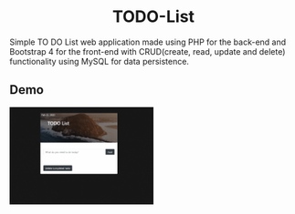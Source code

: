 <h1 align="center">TODO-List</h1>

<p>Simple TO DO List web application made using PHP for the back-end and Bootstrap 4 for the front-end with CRUD(create, read, update and delete) functionality using MySQL for data persistence.</p>

## Demo

<img src = "Demo.gif" style="width: 50%; height: auto;">
